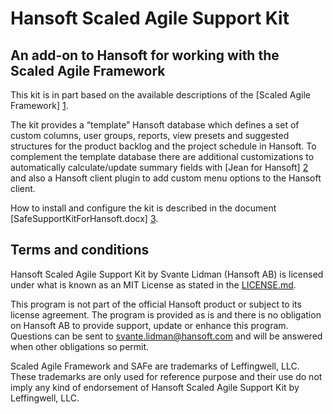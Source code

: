 Hansoft Scaled Agile Support Kit
================================

An add-on to Hansoft for working with the Scaled Agile Framework
-----------------------------------------------------------------
This kit is in part based on the available descriptions of the [Scaled Agile Framework] [1]. 

The kit provides a “template” Hansoft database which defines a set of custom columns,
user groups, reports, view presets and suggested structures for the product backlog and the
project schedule in Hansoft. To complement the template database there are additional
customizations to automatically calculate/update summary fields with [Jean for Hansoft] [2]
and also a Hansoft client plugin to add custom menu options to the Hansoft client.

How to install and configure the kit is described in the document [SafeSupportKitForHansoft.docx] [3].

[1]: http://scaledagileframework.com/ "Scaled Agile Framework"
[2]: http://github.com/Hansoft/Hansoft-Jean-Jean  "Jean for Hansoft"
[3]: http://github.com/Hansoft/SAFeKit/blob/master/SafeSupportKitForHansoft.docx  "SafeSupportKitForHansoft.docx"


Terms and conditions
--------------------
Hansoft Scaled Agile Support Kit by Svante Lidman (Hansoft AB) is licensed under what is known as an MIT
License as stated in the [LICENSE.md](LICENSE.md).

This program is not part of the official Hansoft product or subject to its license agreement.
The program is provided as is and there is no obligation on Hansoft AB to provide support,
update or enhance this program. Questions can be sent to svante.lidman@hansoft.com and will
be answered when other obligations so permit.

Scaled Agile Framework and SAFe are trademarks of Leffingwell, LLC. These trademarks are only
used for reference purpose and their use do not imply any kind of endorsement of
Hansoft Scaled Agile Support Kit by Leffingwell, LLC.
